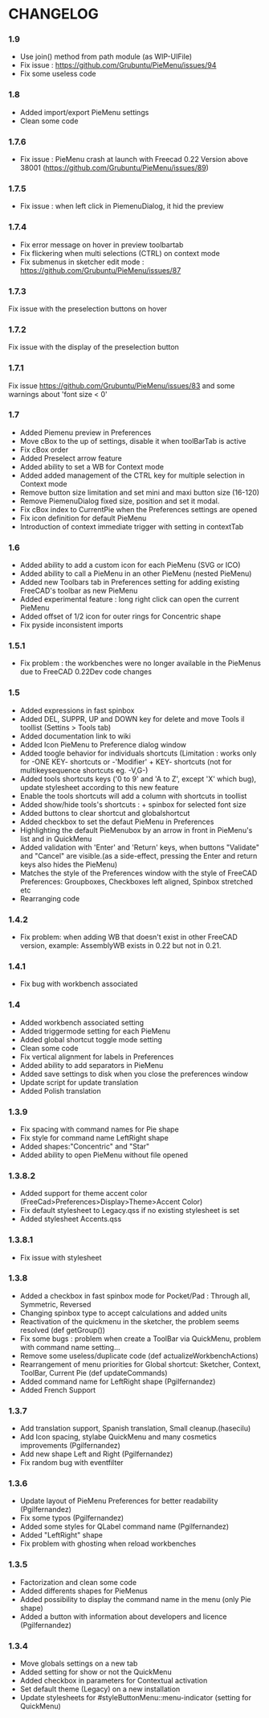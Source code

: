 # CHANGELOG
### 1.9
- Use join() method from path module (as WIP-UIFile)
- Fix issue : https://github.com/Grubuntu/PieMenu/issues/94
- Fix some useless code

### 1.8
- Added import/export PieMenu settings
- Clean some code
  
### 1.7.6
- Fix issue : PieMenu crash at launch with Freecad 0.22 Version above 38001 (https://github.com/Grubuntu/PieMenu/issues/89)
  
### 1.7.5
- Fix issue : when left click in PiemenuDialog, it hid the preview

### 1.7.4
- Fix error message on hover in preview toolbartab
- Fix flickering when multi selections (CTRL) on context mode
- Fix submenus in sketcher edit mode : https://github.com/Grubuntu/PieMenu/issues/87

### 1.7.3
Fix issue with the preselection buttons on hover

### 1.7.2
Fix issue with the  display of the preselection button

### 1.7.1
Fix issue https://github.com/Grubuntu/PieMenu/issues/83 and some warnings about 'font size < 0'

### 1.7

- Added Piemenu preview in Preferences
- Move cBox to the up of settings, disable it when toolBarTab is active
- Fix cBox order
- Added Preselect arrow feature
- Added ability to set a WB for Context mode
- Added added management of the CTRL key for multiple selection in Context mode
- Remove button size limitation and set mini and maxi button size (16-120)
- Remove PiemenuDialog fixed size, position and set it modal.
- Fix cBox index to CurrentPie when the Preferences settings are opened
- Fix icon definition for default PieMenu
- Introduction of context immediate trigger with setting in contextTab

### 1.6

- Added ability to add a custom icon for each PieMenu (SVG or ICO)
- Added ability to call a PieMenu in an other PieMenu (nested PieMenu)
- Added new Toolbars tab in Preferences setting for adding existing FreeCAD's toolbar as new PieMenu
- Added experimental feature : long right click can open the current PieMenu
- Added offset of 1/2 icon for outer rings for Concentric shape
- Fix pyside inconsistent imports

### 1.5.1
- Fix problem : the workbenches were no longer available in the PieMenus due to FreeCAD 0.22Dev code changes
  
### 1.5
- Added expressions in fast spinbox
- Added DEL, SUPPR, UP and DOWN key for delete and move Tools il toollist (Settins > Tools tab)
- Added documentation link to wiki
- Added Icon PieMenu to Preference dialog window
- Added toogle behavior for individuals shortcuts (Limitation : works only for -ONE KEY- shortcuts or -'Modifier' + KEY- shortcuts (not for multikeysequence shortcuts eg. -V,G-)
- Added tools shortcuts keys ('0 to 9' and 'A to Z', except 'X' which bug), update stylesheet according to this new feature
- Enable the tools shortcuts will add a column with shortcuts in toollist
- Added show/hide tools's shortcuts : + spinbox for selected font size
- Added buttons to clear shortcut and globalshortcut
- Added checkbox to set the defaut PieMenu in Preferences
- Highlighting the default PieMenubox by an arrow in front in PieMenu's list and in QuickMenu
- Added validation with 'Enter' and 'Return' keys, when buttons "Validate" and "Cancel" are visible.(as a side-effect, pressing the Enter and return keys also hides the PieMenu)
- Matches the style of the Preferences window with the style of FreeCAD Preferences: Groupboxes, Checkboxes left aligned, Spinbox stretched etc
- Rearranging code

### 1.4.2
- Fix problem: when adding WB that doesn't exist in other FreeCAD version, example: AssemblyWB exists in 0.22 but not in 0.21.
  
### 1.4.1
- Fix bug with workbench associated

### 1.4
- Added workbench associated setting
- Added triggermode setting for each PieMenu
- Added global shortcut toggle mode setting
- Clean some code
- Fix vertical alignment for labels in Preferences
- Added ability to add separators in PieMenu
- Added save settings to disk when you close the preferences window
- Update script for update translation
- Added Polish translation

### 1.3.9
- Fix spacing with command names for Pie shape
- Fix style for command name LeftRight shape
- Added shapes:"Concentric" and "Star"
- Added ability to open PieMenu without file opened

### 1.3.8.2
- Added support for theme accent color (FreeCad>Preferences>Display>Theme>Accent Color)
- Fix default stylesheet to Legacy.qss if no existing stylesheet is set
- Added stylesheet Accents.qss

### 1.3.8.1
- Fix issue with stylesheet

### 1.3.8
- Added a checkbox in fast spinbox mode for Pocket/Pad : Through all, Symmetric, Reversed
- Changing spinbox type to accept calculations and added units
- Reactivation of the quickmenu in the sketcher, the problem seems resolved (def getGroup())
- Fix some bugs : problem when create a ToolBar via QuickMenu, problem with command name setting...
- Remove some useless/duplicate code (def actualizeWorkbenchActions)  
- Rearrangement of menu priorities for Global shortcut: Sketcher, Context, ToolBar, Current Pie (def updateCommands)
- Added command name for LeftRight shape (Pgilfernandez)
- Added French Support

### 1.3.7
- Add translation support, Spanish translation, Small cleanup.(hasecilu) 
- Add Icon spacing, stylabe QuickMenu and many cosmetics improvements (Pgilfernandez)
- Add new shape Left and Right (Pgilfernandez)
- Fix random bug with eventfilter

### 1.3.6
- Update layout of PieMenu Preferences for better readability (Pgilfernandez)
- Fix some typos (Pgilfernandez)
- Added some styles for QLabel command name (Pgilfernandez)
- Added "LeftRight" shape
- Fix problem with ghosting when reload workbenches

### 1.3.5
- Factorization and clean some code
- Added differents shapes for PieMenus
- Added possibility to display the command name in the menu (only Pie shape)
- Added a button with information about developers and licence (Pgilfernandez)
  
### 1.3.4
- Move globals settings on a new tab
- Added setting for show or not the QuickMenu
- Added checkbox in parameters for Contextual activation
- Set default theme (Legacy) on a new installation
- Update stylesheets for #styleButtonMenu::menu-indicator (setting for QuickMenu)





  








